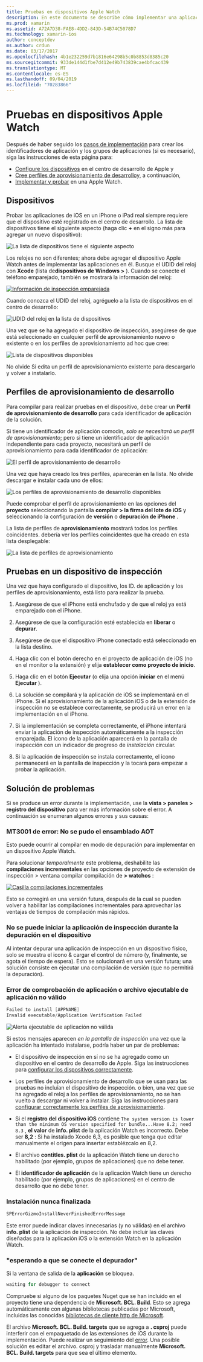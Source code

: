 ```yaml
---
title: Pruebas en dispositivos Apple Watch
description: En este documento se describe cómo implementar una aplicación de watchos compilada con Xamarin para realizar pruebas en un Apple Watch real. Se describen los dispositivos, el aprovisionamiento de perfiles, las pruebas y se proporcionan algunas sugerencias para la solución de problemas.
ms.prod: xamarin
ms.assetid: A72A7D38-FAE8-4DD2-843D-54B74C5078D7
ms.technology: xamarin-ios
author: conceptdev
ms.author: crdun
ms.date: 03/17/2017
ms.openlocfilehash: 4b1e232259d7b1816e64298b5c0b8853d8385c20
ms.sourcegitcommit: 933de144d1fbe7d412e49b743839cae4bfcac439
ms.translationtype: MT
ms.contentlocale: es-ES
ms.lasthandoff: 09/04/2019
ms.locfileid: "70283866"
---
```

# <a name="testing-on-apple-watch-devices"></a>Pruebas en dispositivos Apple Watch

Después de haber seguido los [pasos de implementación](~/ios/watchos/deploy-test/index.md) para crear los identificadores de aplicación y los grupos de aplicaciones (si es necesario), siga las instrucciones de esta página para:

- [Configure los dispositivos](#devices) en el centro de desarrollo de Apple y
- [Cree perfiles de aprovisionamiento de desarrollo](#profiles)y, a continuación,
- [Implementar y probar](#testing) en una Apple Watch.

<a name="devices" />

## <a name="devices"></a>Dispositivos

Probar las aplicaciones de iOS en un iPhone o iPad real siempre requiere que el dispositivo esté registrado en el centro de desarrollo. La lista de dispositivos tiene el siguiente aspecto (haga clic **+** en el signo más para agregar un nuevo dispositivo):

![](device-images/devices-sml.png "La lista de dispositivos tiene el siguiente aspecto")

Los relojes no son diferentes; ahora debe agregar el dispositivo Apple Watch antes de implementar las aplicaciones en él. Busque el UDID del reloj con **Xcode** (lista de**dispositivos de Windows >** ). Cuando se conecte el teléfono emparejado, también se mostrará la información del reloj:

[![](device-images/xcode-devices-sml.png "Información de inspección emparejada")](device-images/xcode-devices.png#lightbox)

Cuando conozca el UDID del reloj, agréguelo a la lista de dispositivos en el centro de desarrollo:

![](device-images/devices-watch-sml.png "UDID del reloj en la lista de dispositivos")

Una vez que se ha agregado el dispositivo de inspección, asegúrese de que está seleccionado en cualquier perfil de aprovisionamiento nuevo o existente o en los perfiles de aprovisionamiento ad hoc que cree:

![](device-images/devices-provisioning.png "Lista de dispositivos disponibles")

No olvide Si edita un perfil de aprovisionamiento existente para descargarlo y volver a instalarlo.

<a name="profiles" />

## <a name="development-provisioning-profiles"></a>Perfiles de aprovisionamiento de desarrollo

Para compilar para realizar pruebas en el dispositivo, debe crear un **Perfil de aprovisionamiento de desarrollo** para cada identificador de aplicación de la solución.

Si tiene un identificador de aplicación comodín, *solo se necesitará un perfil de aprovisionamiento*; pero si tiene un identificador de aplicación independiente para cada proyecto, necesitará un perfil de aprovisionamiento para cada identificador de aplicación:

![](device-images/provisioningprofile-development.png "El perfil de aprovisionamiento de desarrollo")

Una vez que haya creado los tres perfiles, aparecerán en la lista. No olvide descargar e instalar cada uno de ellos:

![](device-images/provisioningprofiles.png "Los perfiles de aprovisionamiento de desarrollo disponibles")

Puede comprobar el perfil de aprovisionamiento en las opciones del **proyecto** seleccionando la pantalla **compilar > la firma del lote de iOS** y seleccionando la configuración de **versión** o **depuración de iPhone** .

La lista de perfiles de **aprovisionamiento** mostrará todos los perfiles coincidentes. debería ver los perfiles coincidentes que ha creado en esta lista desplegable:

![](device-images/options-selectprofile.png "La lista de perfiles de aprovisionamiento")


<a name="testing" />

## <a name="testing-on-a-watch-device"></a>Pruebas en un dispositivo de inspección

Una vez que haya configurado el dispositivo, los ID. de aplicación y los perfiles de aprovisionamiento, está listo para realizar la prueba.

1. Asegúrese de que el iPhone está enchufado y de que el reloj ya está emparejado con el iPhone.

2. Asegúrese de que la configuración esté establecida en **liberar** o **depurar**.

3. Asegúrese de que el dispositivo iPhone conectado está seleccionado en la lista destino.

4. Haga clic con el botón derecho en el proyecto de aplicación de iOS (no en el monitor o la extensión) y elija **establecer como proyecto de inicio**.

5. Haga clic en el botón **Ejecutar** (o elija una opción **iniciar** en el menú **Ejecutar** ).

6. La solución se compilará y la aplicación de iOS se implementará en el iPhone.
  Si el aprovisionamiento de la aplicación iOS o de la extensión de inspección no se establece correctamente, se producirá un error en la implementación en el iPhone.

7. Si la implementación se completa correctamente, el iPhone intentará enviar la aplicación de inspección automáticamente a la inspección emparejada. El icono de la aplicación aparecerá en la pantalla de inspección con un indicador de progreso de *instalación* circular.

8. Si la aplicación de inspección se instala correctamente, el icono permanecerá en la pantalla de inspección y la tocará para empezar a probar la aplicación.


## <a name="troubleshooting"></a>Solución de problemas

Si se produce un error durante la implementación, use la **vista > paneles > registro del dispositivo** para ver más información sobre el error. A continuación se enumeran algunos errores y sus causas:

### <a name="error-mt3001-could-not-aot-the-assembly"></a>MT3001 de error: No se pudo el ensamblado AOT

Esto puede ocurrir al compilar en modo de depuración para implementar en un dispositivo Apple Watch.

Para solucionar *temporalmente* este problema, deshabilite las **compilaciones incrementales** en las opciones de proyecto de extensión de inspección > ventana compilar compilación de **> watchos** :

[![](device-images/disable-incremental-sml.png "Casilla compilaciones incrementales")](device-images/disable-incremental.png#lightbox)

Esto se corregirá en una versión futura, después de la cual se pueden volver a habilitar las compilaciones incrementales para aprovechar las ventajas de tiempos de compilación más rápidos.


### <a name="watch-app-fails-to-start-while-debugging-on-device"></a>No se puede iniciar la aplicación de inspección durante la depuración en el dispositivo

Al intentar depurar una aplicación de inspección en un dispositivo físico, solo se muestra el icono & cargar el control de número (y, finalmente, se agota el tiempo de espera). Esto se solucionará en una versión futura; una solución consiste en ejecutar una compilación de versión (que no permitirá la depuración).


### <a name="invalid-application-executable-or-application-verification-failed"></a>Error de comprobación de aplicación o archivo ejecutable de aplicación no válido

```csharp
Failed to install [APPNAME]
Invalid executable/Application Verification Failed
```

![](device-images/invalid-application-executable.png "Alerta ejecutable de aplicación no válida")

Si estos mensajes aparecen *en la pantalla de inspección* una vez que la aplicación ha intentado instalarse, podría haber un par de problemas:

- El dispositivo de inspección en sí no se ha agregado como un dispositivo en el centro de desarrollo de Apple. Siga las instrucciones para [configurar los dispositivos correctamente](#devices).

- Los perfiles de aprovisionamiento de desarrollo que se usan para las pruebas no incluían el dispositivo de inspección. o bien, una vez que se ha agregado el reloj a los perfiles de aprovisionamiento, no se han vuelto a descargar ni volver a instalar. Siga las instrucciones para [configurar correctamente los perfiles de aprovisionamiento](#profiles).

- Si el **registro del dispositivo iOS** contiene `The system version is lower than the minimum OS version specified for bundle...Have 8.2; need 8.3` , **el valor** de **info. plist** de la aplicación Watch es incorrecto.
  Debe ser **8,2** : Si ha instalado Xcode 6,3, es posible que tenga que editar manualmente el origen para insertar establézcalo en 8,2.

- El archivo **contitles. plist** de la aplicación Watch tiene un derecho habilitado (por ejemplo, grupos de aplicaciones) que no debe tener.

- El **identificador de aplicación** de la aplicación Watch tiene un derecho habilitado (por ejemplo, grupos de aplicaciones) en el centro de desarrollo que no debe tener.



### <a name="install-never-finished"></a>Instalación nunca finalizada

```csharp
SPErrorGizmoInstallNeverFinishedErrorMessage
```

Este error puede indicar claves innecesarias (y no válidas) en el archivo **info. plist** de la aplicación de inspección. No debe incluir las claves diseñadas para la aplicación iOS o la extensión Watch en la aplicación Watch.

<!--eg. NSLocationAlwaysUsageDescription -->


### <a name="waiting-for-debugger-to-connect"></a>"esperando a que se conecte el depurador"

Si la ventana de salida de la **aplicación** se bloquea.

```csharp
waiting for debugger to connect
```

Compruebe si alguno de los paquetes Nuget que se han incluido en el proyecto tiene una dependencia de **Microsoft. BCL. Build**. Esto se agrega automáticamente con algunas bibliotecas publicadas por Microsoft, incluidas las conocidas [bibliotecas de cliente http de Microsoft](https://www.nuget.org/packages/Microsoft.Net.Http/).

El archivo **Microsoft. BCL. Build. targets** que se agrega a **. csproj** puede interferir con el empaquetado de las extensiones de iOS durante la implementación. Puede realizar un seguimiento del [error](https://bugzilla.xamarin.com/show_bug.cgi?id=29912).
Una posible solución es editar el archivo. csproj y trasladar manualmente **Microsoft. BCL. Build. targets** para que sea el último elemento.

